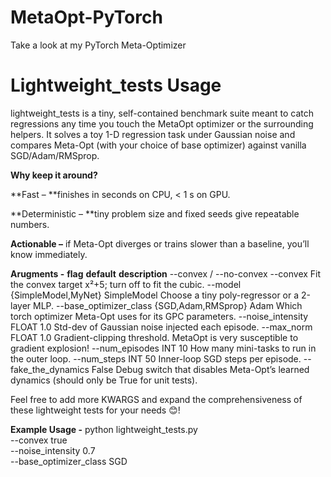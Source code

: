 # MetaOpt-PyTorch
Take a look at my PyTorch Meta-Optimizer

# Lightweight_tests Usage
lightweight_tests is a tiny, self-contained benchmark suite meant to catch regressions any time you touch the MetaOpt optimizer or the surrounding helpers.
It solves a toy 1-D regression task under Gaussian noise and compares Meta-Opt (with your choice of base optimizer) against vanilla SGD/Adam/RMSprop.

**Why keep it around?**

**Fast – **finishes in seconds on CPU, < 1 s on GPU.

**Deterministic – **tiny problem size and fixed seeds give repeatable numbers.

**Actionable –** if Meta-Opt diverges or trains slower than a baseline, you’ll know immediately.

**Arugments -**
**flag**	                                 **default**	        **description**
--convex / --no-convex	                    --convex	            Fit the convex target x²+5; turn off to fit the cubic.
--model {SimpleModel,MyNet}	                SimpleModel	          Choose a tiny poly-regressor or a 2-layer MLP.
--base_optimizer_class {SGD,Adam,RMSprop}	  Adam	                Which torch optimizer Meta-Opt uses for its GPC parameters.
--noise_intensity FLOAT	                    1.0	                  Std-dev of Gaussian noise injected each episode.
--max_norm FLOAT	                          1.0	                  Gradient-clipping threshold. MetaOpt is very susceptible to gradient explosion!
--num_episodes INT	                        10	                  How many mini-tasks to run in the outer loop.
--num_steps INT	                            50	                  Inner-loop SGD steps per episode.
--fake_the_dynamics	                        False	                Debug switch that disables Meta-Opt’s learned dynamics (should only be True for unit tests).

Feel free to add more KWARGS and expand the comprehensiveness of these lightweight tests for your needs 😊!

**Example Usage -**
python lightweight_tests.py \
    --convex true \
    --noise_intensity 0.7 \
    --base_optimizer_class SGD



